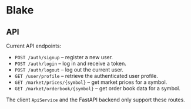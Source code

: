# Blake

## API

Current API endpoints:

- `POST /auth/signup` – register a new user.
- `POST /auth/login` – log in and receive a token.
- `POST /auth/logout` – log out the current user.
- `GET /user/profile` – retrieve the authenticated user profile.
- `GET /market/prices/{symbol}` – get market prices for a symbol.
- `GET /market/orderbook/{symbol}` – get order book data for a symbol.

The client `ApiService` and the FastAPI backend only support these routes.
